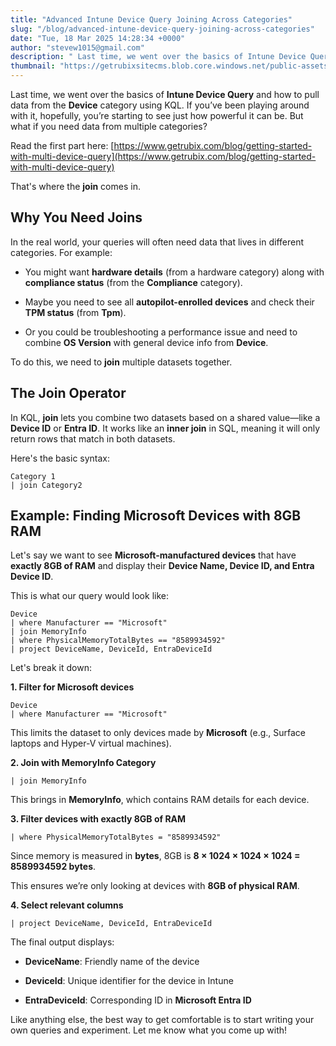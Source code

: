 ```yaml
---
title: "Advanced Intune Device Query Joining Across Categories"
slug: "/blog/advanced-intune-device-query-joining-across-categories"
date: "Tue, 18 Mar 2025 14:28:34 +0000"
author: "stevew1015@gmail.com"
description: " Last time, we went over the basics of Intune Device Query and how to pull data from the Device category using KQL. If you’ve been playing around with it, hopefully, you’re starting to see just how powerful it can be. But what if you need data from multiple"
thumbnail: "https://getrubixsitecms.blob.core.windows.net/public-assets/content/v1/logo512.png"
---
```


Last time, we went over the basics of **Intune Device Query** and how to pull data from the **Device** category using KQL. If you’ve been playing around with it, hopefully, you’re starting to see just how powerful it can be. But what if you need data from multiple categories?

Read the first part here: [https://www.getrubix.com/blog/getting-started-with-multi-device-query](https://www.getrubix.com/blog/getting-started-with-multi-device-query)

That's where the **join** comes in.

Why You Need Joins
------------------

In the real world, your queries will often need data that lives in different categories. For example:

-   You might want **hardware details** (from a hardware category) along with **compliance status** (from the **Compliance** category).
    
-   Maybe you need to see all **autopilot-enrolled devices** and check their **TPM status** (from **Tpm**).
    
-   Or you could be troubleshooting a performance issue and need to combine **OS Version** with general device info from **Device**.
    

To do this, we need to **join** multiple datasets together.

The Join Operator
-----------------

In KQL, **join** lets you combine two datasets based on a shared value—like a **Device ID** or **Entra ID**. It works like an **inner join** in SQL, meaning it will only return rows that match in both datasets.

Here's the basic syntax:

```
Category 1
| join Category2
```

Example: Finding Microsoft Devices with 8GB RAM
-----------------------------------------------

Let's say we want to see **Microsoft-manufactured devices** that have **exactly 8GB of RAM** and display their **Device Name, Device ID, and Entra Device ID**.

This is what our query would look like:

```
Device
| where Manufacturer == "Microsoft"
| join MemoryInfo
| where PhysicalMemoryTotalBytes == "8589934592"
| project DeviceName, DeviceId, EntraDeviceId
```

Let's break it down:

**1\. Filter for Microsoft devices**

```
Device
| where Manufacturer == "Microsoft"
```

This limits the dataset to only devices made by **Microsoft** (e.g., Surface laptops and Hyper-V virtual machines).

**2\. Join with MemoryInfo Category**

```
| join MemoryInfo
```

This brings in **MemoryInfo**, which contains RAM details for each device.

**3\. Filter devices with exactly 8GB of RAM**

```
| where PhysicalMemoryTotalBytes = "8589934592"
```

Since memory is measured in **bytes**, 8GB is **8 × 1024 × 1024 × 1024 = 8589934592 bytes**.

This ensures we’re only looking at devices with **8GB of physical RAM**.

**4\. Select relevant columns**

```
| project DeviceName, DeviceId, EntraDeviceId
```

The final output displays:

-   **DeviceName**: Friendly name of the device
    
-   **DeviceId**: Unique identifier for the device in Intune
    
-   **EntraDeviceId**: Corresponding ID in **Microsoft Entra ID**
    

Like anything else, the best way to get comfortable is to start writing your own queries and experiment. Let me know what you come up with!
